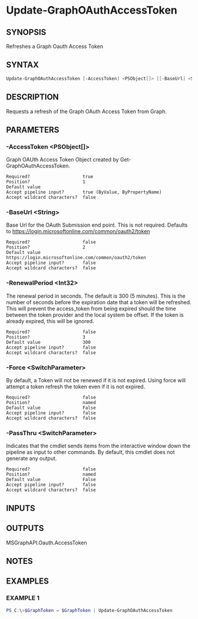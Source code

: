 ﻿# Update-GraphOAuthAccessToken
## SYNOPSIS
Refreshes a Graph Oauth Access Token
## SYNTAX
```powershell
Update-GraphOAuthAccessToken [-AccessToken] <PSObject[]> [[-BaseUrl] <String>] [[-RenewalPeriod] <Int32>] [-Force] [-PassThru] [<CommonParameters>]
```
## DESCRIPTION
Requests a refresh of the Graph OAuth Access Token from Graph.
## PARAMETERS
### -AccessToken &lt;PSObject[]&gt;
Graph OAUth Access Token Object created by Get-GraphOAuthAccessToken.
```
Required?                    true
Position?                    1
Default value
Accept pipeline input?       true (ByValue, ByPropertyName)
Accept wildcard characters?  false
```
### -BaseUrl &lt;String&gt;
Base Url for the OAuth Submission end point. This is not required. Defaults to 
    https://login.microsoftonline.com/common/oauth2/token
```
Required?                    false
Position?                    2
Default value                https://login.microsoftonline.com/common/oauth2/token
Accept pipeline input?       false
Accept wildcard characters?  false
```
### -RenewalPeriod &lt;Int32&gt;
The renewal period in seconds. The default is 300 (5 minutes). This is the number of seconds before the expiration date that a token will be refreshed. This will prevent the access_token from being expired should the time between the token provider and the local system be offset. If the token is already expired, this will be ignored.
```
Required?                    false
Position?                    3
Default value                300
Accept pipeline input?       false
Accept wildcard characters?  false
```
### -Force &lt;SwitchParameter&gt;
By default, a Token will not be renewed if it is not expired. Using force will attempt a token refresh the token even if it is not expired.
```
Required?                    false
Position?                    named
Default value                False
Accept pipeline input?       false
Accept wildcard characters?  false
```
### -PassThru &lt;SwitchParameter&gt;
Indicates that the cmdlet sends items from the interactive window down the pipeline as input to other commands. By default, this cmdlet does not generate any output.
```
Required?                    false
Position?                    named
Default value                False
Accept pipeline input?       false
Accept wildcard characters?  false
```
## INPUTS

## OUTPUTS
MSGraphAPI.Oauth.AccessToken
## NOTES

## EXAMPLES
### EXAMPLE 1
```powershell
PS C:\>$GraphToken = $GraphToken | Update-GraphOAuthAccessToken
```


